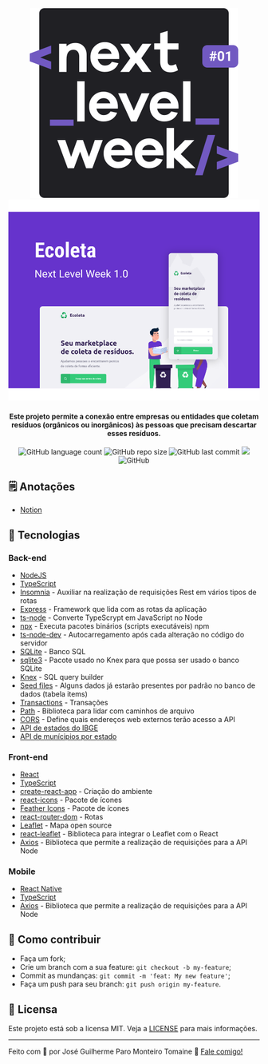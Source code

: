<div align="center">
    <img src=".github/logo.svg">
</div>

<div align="center">
    <img src=".github/capa.svg">
</div>

<h4 align="center">
    Este projeto permite a conexão entre empresas ou entidades que coletam resíduos (orgânicos ou inorgânicos) às pessoas que precisam descartar esses resíduos.
</h4>

<div align="center">
    <img alt="GitHub language count" src="https://img.shields.io/github/languages/count/zehguilherme/next-level-week">
    <img alt="GitHub repo size" src="https://img.shields.io/github/repo-size/zehguilherme/next-level-week">
    <img alt="GitHub last commit" src="https://img.shields.io/github/last-commit/zehguilherme/next-level-week">
    <a href="https://www.codacy.com/manual/zehguilherme/next-level-week?utm_source=github.com&amp;utm_medium=referral&amp;utm_content=zehguilherme/next-level-week&amp;utm_campaign=Badge_Grade"><img src="https://app.codacy.com/project/badge/Grade/0f203f0e21d84588a400a6349f399f99"/></a>
    <img alt="GitHub" src="https://img.shields.io/github/license/zehguilherme/next-level-week">
</div>

## 🗒 Anotações

- [Notion](https://www.notion.so/zehguilherme/Next-Level-Week-c537391f2b274fa28022a0c685f083ef)

## 🚀 Tecnologias

### Back-end

- [NodeJS](https://nodejs.org/pt-br/)
- [TypeScript](https://www.typescriptlang.org/)
- [Insomnia](https://insomnia.rest/) - Auxiliar na realização de requisições Rest em vários tipos de rotas
- [Express](https://expressjs.com/pt-br/) - Framework que lida com as rotas da aplicação
- [ts-node](https://www.npmjs.com/package/ts-node) - Converte TypeScrypt em JavaScript no Node
- [npx](https://www.npmjs.com/package/npx) - Executa pacotes binários (scripts executáveis) npm
- [ts-node-dev](https://www.npmjs.com/package/ts-node-dev) - Autocarregamento após cada alteração no código do servidor
- [SQLite](https://www.sqlite.org/index.html) - Banco SQL
- [sqlite3](https://www.npmjs.com/package/sqlite3) - Pacote usado no Knex para que possa ser usado o banco SQLite
- [Knex](http://knexjs.org/) - SQL query builder
- [Seed files](http://knexjs.org/#Seeds-CLI) - Alguns dados já estarão presentes por padrão no banco de dados (tabela items)
- [Transactions](http://knexjs.org/#Transactions) - Transações
- [Path](https://nodejs.org/api/path.html) - Biblioteca para lidar com caminhos de arquivo
- [CORS](https://expressjs.com/en/resources/middleware/cors.html) - Define quais endereços web externos terão acesso a API
- [API de estados do IBGE](https://servicodados.ibge.gov.br/api/docs/localidades?versao=1#api-UFs-estadosGet)
- [API de munícipios por estado](https://servicodados.ibge.gov.br/api/docs/localidades?versao=1#api-Municipios-estadosUFMunicipiosGet)

### Front-end

- [React](https://pt-br.reactjs.org/)
- [TypeScript](https://www.typescriptlang.org/)
- [create-react-app](https://pt-br.reactjs.org/docs/create-a-new-react-app.html#create-react-app) - Criação do ambiente
- [react-icons](https://react-icons.github.io/react-icons/) - Pacote de ícones
- [Feather Icons](https://feathericons.com/) - Pacote de ícones
- [react-router-dom](https://reacttraining.com/react-router/web/guides/quick-start) - Rotas
- [Leaflet](https://leafletjs.com/) - Mapa open source
- [react-leaflet](https://react-leaflet.js.org/) - Biblioteca para integrar o Leaflet com o React
- [Axios](https://github.com/axios/axios) - Biblioteca que permite a realização de requisições para a API Node

### Mobile

- [React Native](https://reactnative.dev/)
- [TypeScript](https://www.typescriptlang.org/)
- [Axios](https://github.com/axios/axios) - Biblioteca que permite a realização de requisições para a API Node

## 🤔 Como contribuir

- Faça um fork;
- Crie um branch com a sua feature: `git checkout -b my-feature`;
- Commit as mundanças: `git commit -m 'feat: My new feature'`;
- Faça um push para seu branch: `git push origin my-feature`.

## 📝 Licensa

Este projeto está sob a licensa MIT. Veja a [LICENSE](https://github.com/zehguilherme/next-level-week/blob/master/LICENSE) para mais informações.

---

Feito com 💟 por José Guilherme Paro Monteiro Tomaine 👋 [Fale comigo!](https://www.linkedin.com/in/jos%C3%A9-guilherme-paro-monteiro-tomaine/)